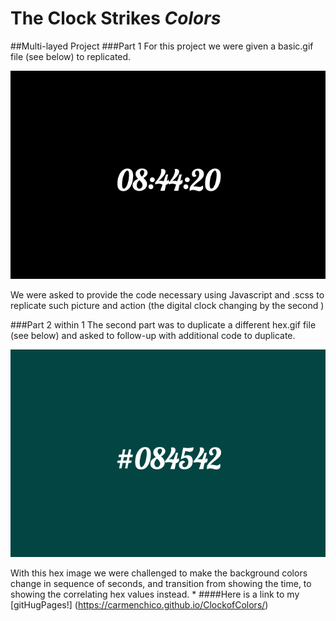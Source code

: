 # The **Clock** Strikes _**Colors**_

##Multi-layed Project
###Part 1
For this project we were given a basic.gif file (see below) to replicated.

![alt tag](https://raw.githubusercontent.com/CarmenChico/ClockofColors/master/basic.gif)

We were asked to provide the code necessary using Javascript and .scss to replicate such picture and action (the digital clock changing by the second )

###Part 2 within 1
The second part was to duplicate a different hex.gif file (see below) and asked to follow-up with additional code to duplicate.

![alt tag](https://raw.githubusercontent.com/CarmenChico/ClockofColors/master/hex.gif)

With this hex image we were challenged to make the background colors change in sequence of seconds, and transition from showing the time, to showing the correlating hex values instead.
*
####Here is a link to my [gitHugPages!] (https://carmenchico.github.io/ClockofColors/)
